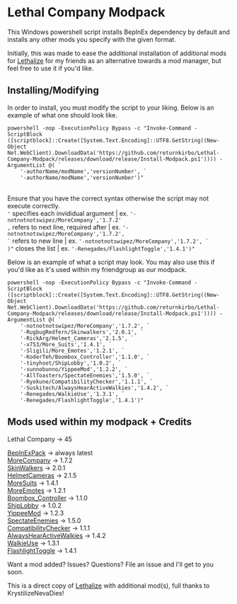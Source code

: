 # Lethal Company Modpack

This Windows powershell script installs BepInEx dependency by default and installs any other mods you specify with the given format.

Initially, this was made to ease the additional installation of additional mods for [Lethalize](https://github.com/KrystilizeNevaDies/Lethalize) for my friends as an alternative towards a mod manager, but feel free to use it if you'd like.

## Installing/Modifying

In order to install, you must modify the script to your liking. Below is an example of what one should look like. 
```
powershell -nop -ExecutionPolicy Bypass -c "Invoke-Command -ScriptBlock ([scriptblock]::Create([System.Text.Encoding]::UTF8.GetString((New-Object Net.WebClient).DownloadData('https://github.com/returnkirbo/Lethal-Company-Modpack/releases/download/release/Install-Modpack.ps1')))) -ArgumentList @( `
    '-authorName/modName','versionNumber', `
    '-authorName/modName','versionNumber')"
```
<br>Ensure that you have the correct syntax otherwise the script may not execute correctly.
<br>``'`` specifies each invididual argument | ex. ``'-notnotnotswipez/MoreCompany','1.7.2'``
<br>``,`` refers to next line, required after | ex. ``'-notnotnotswipez/MoreCompany','1.7.2',``
<br>`` ` `` refers to new line | ex. ``'-notnotnotswipez/MoreCompany','1.7.2', ` ``
<br>``)"`` closes the list | ex. ``'-Renegades/FlashlightToggle','1.4.1')"``

Below is an example of what a script may look. You may also use this if you'd like as it's used within my friendgroup as our modpack.

```
powershell -nop -ExecutionPolicy Bypass -c "Invoke-Command -ScriptBlock ([scriptblock]::Create([System.Text.Encoding]::UTF8.GetString((New-Object Net.WebClient).DownloadData('https://github.com/returnkirbo/Lethal-Company-Modpack/releases/download/release/Install-Modpack.ps1')))) -ArgumentList @( `
    '-notnotnotswipez/MoreCompany','1.7.2', `
    '-RugbugRedfern/Skinwalkers','2.0.1', `
    '-RickArg/Helmet_Cameras','2.1.5', `
    '-x753/More_Suits','1.4.1', `
    '-Sligili/More_Emotes','1.2.1', `
    '-KoderTeh/Boombox_Controller','1.1.0', `
    '-tinyhoot/ShipLobby','1.0.2', `
    '-sunnobunno/YippeeMod','1.2.2', `
    '-AllToasters/SpectateEnemies','1.5.0', `
    '-Ryokune/CompatibilityChecker','1.1.1', `
    '-Suskitech/AlwaysHearActiveWalkies','1.4.2', `
    '-Renegades/WalkieUse','1.3.1', `
    '-Renegades/FlashlightToggle','1.4.1')"
```
                  
## Mods used within my modpack + Credits

Lethal Company -> 45

[BepInExPack](https://thunderstore.io/c/lethal-company/p/BepInEx/BepInExPack/) -> always latest
<br>[MoreCompany](https://thunderstore.io/c/lethal-company/p/notnotnotswipez/MoreCompany/) -> 1.7.2
<br>[SkinWalkers](https://thunderstore.io/c/lethal-company/p/RugbugRedfern/Skinwalkers/) -> 2.0.1
<br>[HelmetCameras](https://thunderstore.io/c/lethal-company/p/RickArg/Helmet_Cameras/) -> 2.1.5
<br>[MoreSuits](https://thunderstore.io/c/lethal-company/p/x753/More_Suits/) -> 1.4.1
<br>[MoreEmotes](https://thunderstore.io/c/lethal-company/p/Sligili/More_Emotes/) -> 1.2.1
<br>[Boombox_Controller](https://thunderstore.io/c/lethal-company/p/KoderTeh/Boombox_Controller/) -> 1.1.0
<br>[ShipLobby](https://thunderstore.io/c/lethal-company/p/tinyhoot/ShipLobby/) -> 1.0.2
<br>[YippeeMod](https://thunderstore.io/c/lethal-company/p/sunnobunno/YippeeMod/) -> 1.2.3
<br>[SpectateEnemies](https://thunderstore.io/c/lethal-company/p/AllToasters/SpectateEnemies/) -> 1.5.0
<br>[CompatibilityChecker](https://thunderstore.io/c/lethal-company/p/Ryokune/CompatibilityChecker/) -> 1.1.1
<br>[AlwaysHearActiveWalkies](https://thunderstore.io/c/lethal-company/p/Suskitech/AlwaysHearActiveWalkies/) -> 1.4.2
<br>[WalkieUse](https://thunderstore.io/c/lethal-company/p/Renegades/WalkieUse/) -> 1.3.1
<br>[FlashlightToggle](https://thunderstore.io/c/lethal-company/p/Renegades/FlashlightToggle/) -> 1.4.1

Want a mod added? Issues? Questions? File an issue and I'll get to you soon.

This is a direct copy of [Lethalize](https://github.com/KrystilizeNevaDies/Lethalize) with additional mod(s), full thanks to KrystilizeNevaDies!
